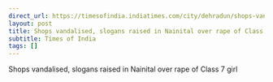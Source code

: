 ```yaml
---
direct_url: https://timesofindia.indiatimes.com/city/dehradun/shops-vandalised-slogans-raised-in-nainitals-bara-bazar-over-rape-of-class-7-girl/articleshow/120783251.cms
layout: post
title: Shops vandalised, slogans raised in Nainital over rape of Class 7 girl
subtitle: Times of India
tags: []
---
```


Shops vandalised, slogans raised in Nainital over rape of Class 7 girl
